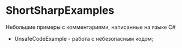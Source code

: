 # ShortSharpExamples

Небольшие примеры с комментариями, написанные на языке C#

* UnsafeCodeExample - работа с небезопасным кодом;
